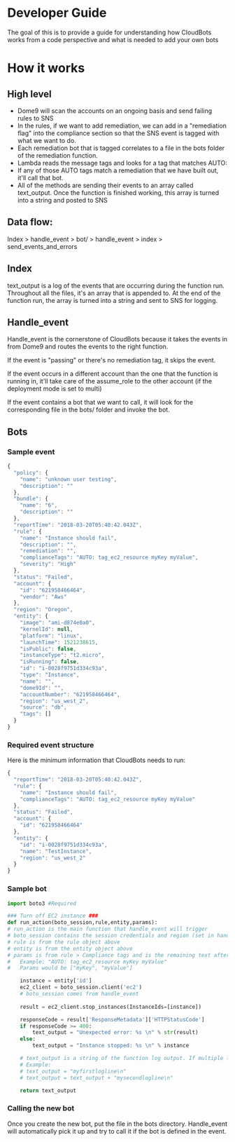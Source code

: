 # Developer Guide
The goal of this is to provide a guide for understanding how CloudBots works from a code perspective and what is needed to add your own bots

# How it works

## High level
- Dome9 will scan the accounts on an ongoing basis and send failing rules to SNS
- In the rules, if we want to add remediation, we can add in a "remediation flag" into the compliance section so that the SNS event is tagged with what we want to do. 
- Each remediation bot that is tagged correlates to a file in the bots folder of the remediation function. 
- Lambda reads the message tags and looks for a tag that matches AUTO: <anything>
- If any of those AUTO tags match a remediation that we have built out, it'll call that bot.
- All of the methods are sending their events to an array called text_output. Once the function is finished working, this array is turned into a string and posted to SNS

## Data flow:
Index > handle_event > bot/<action> > handle_event > index > send_events_and_errors

## Index
text_output is a log of the events that are occurring during the function run. Throughout all the files, it's an array that is appended to. At the end of the function run, the array is turned into a string and sent to SNS for logging. 

## Handle_event
Handle_event is the cornerstone of CloudBots because it takes the events in from Dome9 and routes the events to the right function. 

If the event is "passing" or there's no remediation tag, it skips the event. 

If the event occurs in a different account than the one that the function is running in, it'll take care of the assume_role to the other account (if the deployment mode is set to multi)

If the event contains a bot that we want to call, it will look for the corresponding file in the bots/ folder and invoke the bot.

## Bots

### Sample event
```javascript
{
  "policy": {
    "name": "unknown user testing",
    "description": ""
  },
  "bundle": {
    "name": "6",
    "description": ""
  },
  "reportTime": "2018-03-20T05:40:42.043Z",
  "rule": {
    "name": "Instance should fail",
    "description": "",
    "remediation": "",
    "complianceTags": "AUTO: tag_ec2_resource myKey myValue",
    "severity": "High"
  },
  "status": "Failed",
  "account": {
    "id": "621958466464",
    "vendor": "Aws"
  },
  "region": "Oregon",
  "entity": {
    "image": "ami-d874e0a0",
    "kernelId": null,
    "platform": "linux",
    "launchTime": 1521238615,
    "isPublic": false,
    "instanceType": "t2.micro",
    "isRunning": false,
    "id": "i-0028f9751d334c93a",
    "type": "Instance",
    "name": "",
    "dome9Id": "",
    "accountNumber": "621958466464",
    "region": "us_west_2",
    "source": "db",
    "tags": []
  }
}
```

### Required event structure
Here is the minimum information that CloudBots needs to run:
```javascript
{
  "reportTime": "2018-03-20T05:40:42.043Z",
  "rule": {
    "name": "Instance should fail",
    "complianceTags": "AUTO: tag_ec2_resource myKey myValue"
  },
  "status": "Failed",
  "account": {
    "id": "621958466464"
  },
  "entity": {
    "id": "i-0028f9751d334c93a",
    "name": "TestInstance",
    "region": "us_west_2"
  }
}
```

### Sample bot
```python
import boto3 #Required

### Turn off EC2 instance ###
def run_action(boto_session,rule,entity,params): 
# run_action is the main function that handle_event will trigger
# boto_session contains the session credentials and region (set in handle_event). 
# rule is from the rule object above
# entity is from the entity object above
# params is from rule > Compliance tags and is the remaining text after AUTO: <bot>. 
#   Example: "AUTO: tag_ec2_resource myKey myValue"
#   Params would be ["myKey", "myValue"]

    instance = entity['id']
    ec2_client = boto_session.client('ec2')
    # boto_session comes from handle_event
    
    result = ec2_client.stop_instances(InstanceIds=[instance])

    responseCode = result['ResponseMetadata']['HTTPStatusCode']
    if responseCode >= 400:
        text_output = "Unexpected error: %s \n" % str(result)
    else:
        text_output = "Instance stopped: %s \n" % instance

    # text_output is a string of the function log output. If multiple logs need to be added, append it to the end of the string with a newline.
    # Example:
    # text_output = "myfirstlogline\n"
    # text_output = text_output + "mysecondlogline\n"

    return text_output 
```

### Calling the new bot
Once you create the new bot, put the file in the bots directory. Handle_event will automatically pick it up and try to call it if the bot is defined in the event. 